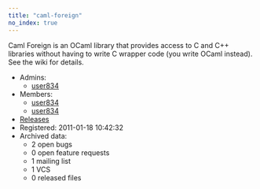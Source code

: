 ```yaml
---
title: "caml-foreign"
no_index: true
---
```


Caml Foreign is an OCaml library that provides access to C and C++ libraries without having to write C wrapper code (you write OCaml instead). See the wiki for details.


* Admins:
  * [user834](/users/user834)
* Members:
  * [user834](/users/user834)
  * [user834](/users/user834)
* [Releases](https://download.ocamlcore.org/caml-foreign)
* Registered: 2011-01-18 10:42:32
* Archived data:
  * 2 open bugs
  * 0 open feature requests
  * 1 mailing list
  * 1 VCS
  * 0 released files
